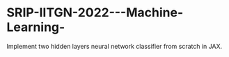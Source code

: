# SRIP-IITGN-2022---Machine-Learning-
Implement two hidden layers neural network classifier from scratch in JAX.
